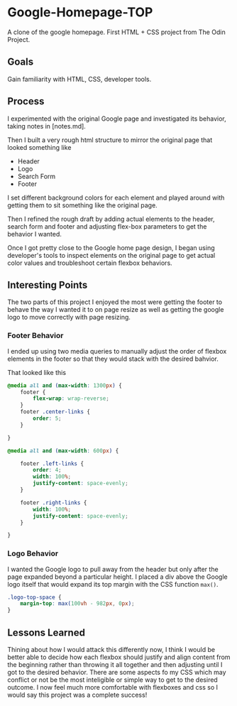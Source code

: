 # Google-Homepage-TOP
A clone of the google homepage. First HTML + CSS project from The Odin Project.

## Goals
Gain familiarity with HTML, CSS, developer tools. 

## Process
I experimented with the original Google page and investigated its behavior, taking notes in [notes.md].

Then I built a very rough html structure to mirror the original page that looked something like

* Header
* Logo
* Search Form
* Footer

I set different background colors for each element and played around with getting them to sit something like the original page.

Then I refined the rough draft by adding actual elements to the header, search form and footer and adjusting flex-box parameters to get the behavior I wanted.

Once I got pretty close to the Google home page design, I began using developer's tools to inspect elements on the original page to get actual color values and troubleshoot certain flexbox behaviors.

## Interesting Points
The two parts of this project I enjoyed the most were getting the footer to behave the way I wanted it to on page resize as well as getting the google logo to move correctly with page resizing. 

### Footer Behavior
I ended up using two media queries to manually adjust the order of flexbox elements in the footer so that they would stack with the desired bahvior.

That looked like this 

```CSS
@media all and (max-width: 1300px) {
    footer {
        flex-wrap: wrap-reverse;
    }
    footer .center-links {
        order: 5;
    }

}

@media all and (max-width: 600px) {

    footer .left-links {
        order: 4;
        width: 100%;
        justify-content: space-evenly;
    }

    footer .right-links {
        width: 100%;
        justify-content: space-evenly;
    }

}
```

### Logo Behavior
I wanted the Google logo to pull away from the header but only after the page expanded beyond a particular height. I placed a div above the Google logo itself that would expand its top margin with the CSS function ```max()```.

```css
.logo-top-space {
    margin-top: max(100vh - 982px, 0px);
}
```

## Lessons Learned
Thining about how I would attack this differently now, I think I would be better able to decide how each flexbox should justify and align content from the beginning rather than throwing it all together and then adjusting until I got to the desired behavior. There are some aspects fo my CSS which may conflict or not be the most inteligible or simple way to get to the desired outcome. I now feel much more comfortable with flexboxes and css so I would say this project was a complete success!